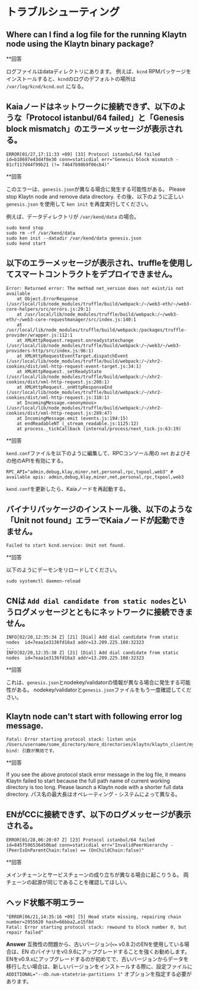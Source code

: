 # トラブルシューティング

## Where can I find a log file for the running Klaytn node using the Klaytn binary package? <a id="where-can-i-find-a-log-file-for-the-running-klaytn-node-using-the-klaytn-binary"></a>

\*\*回答

ログファイルはdataディレクトリにあります。 例えば、`kcnd` RPMパッケージをインストールすると、`kcnd`のログのデフォルトの場所は `/var/log/kcnd/kcnd.out` になる。

## Kaiaノードはネットワークに接続できず、以下のような「Protocol istanbul/64 failed」と「Genesis block mismatch」のエラーメッセージが表示される。 <a id="klaytn-node-can-not-connect-to-network-with-protocol-istanbul-64-failed-and-gene"></a>

```
ERROR[01/27,17:11:33 +09] [33] Protocol istanbul/64 failed               id=b10697e43d4f8e30 conn=staticdial err="Genesis block mismatch - 81cf117d44f99b21 (!= 74647b98b9f06cb4)"
```

\*\*回答

このエラーは、`genesis.json`が異なる場合に発生する可能性がある。
Please stop Klaytn node and remove data directory. その後、以下のように正しい `genesis.json` を使用して `ken init` を再度実行してください。

例えば、データディレクトリが `/var/kend/data` の場合。

```
sudo kend stop
sudo rm -rf /var/kend/data
sudo ken init --datadir /var/kend/data genesis.json
sudo kend start
```

## 以下のエラーメッセージが表示され、truffleを使用してスマートコントラクトをデプロイできません。 <a id="can-t-deploy-smart-contract-using-truffle-with-following-error-message"></a>

```
Error: Returned error: The method net_version does not exist/is not available
    at Object.ErrorResponse (/usr/local/lib/node_modules/truffle/build/webpack:/~/web3-eth/~/web3-core-helpers/src/errors.js:29:1)
    at /usr/local/lib/node_modules/truffle/build/webpack:/~/web3-eth/~/web3-core-requestmanager/src/index.js:140:1
    at /usr/local/lib/node_modules/truffle/build/webpack:/packages/truffle-provider/wrapper.js:112:1
    at XMLHttpRequest.request.onreadystatechange (/usr/local/lib/node_modules/truffle/build/webpack:/~/web3/~/web3-providers-http/src/index.js:96:1)
    at XMLHttpRequestEventTarget.dispatchEvent (/usr/local/lib/node_modules/truffle/build/webpack:/~/xhr2-cookies/dist/xml-http-request-event-target.js:34:1)
    at XMLHttpRequest._setReadyState (/usr/local/lib/node_modules/truffle/build/webpack:/~/xhr2-cookies/dist/xml-http-request.js:208:1)
    at XMLHttpRequest._onHttpResponseEnd (/usr/local/lib/node_modules/truffle/build/webpack:/~/xhr2-cookies/dist/xml-http-request.js:318:1)
    at IncomingMessage.<anonymous> (/usr/local/lib/node_modules/truffle/build/webpack:/~/xhr2-cookies/dist/xml-http-request.js:289:47)
    at IncomingMessage.emit (events.js:194:15)
    at endReadableNT (_stream_readable.js:1125:12)
    at process._tickCallback (internal/process/next_tick.js:63:19)
```

\*\*回答

`kend.conf`ファイルを以下のように編集して、RPCコンソール用の `net` およびその他のAPIを有効にする。

```
RPC_API="admin,debug,klay,miner,net,personal,rpc,txpool,web3" # available apis: admin,debug,klay,miner,net,personal,rpc,txpool,web3
```

`kend.conf`を更新したら、Kaiaノードを再起動する。

## バイナリパッケージのインストール後、以下のような「Unit not found」エラーでKaiaノードが起動できません。 <a id="can-t-start-klaytn-node-with-unit-not-found-error-as-below-after-installing-bina"></a>

```
Failed to start kcnd.service: Unit not found.
```

\*\*回答

以下のようにデーモンをリロードしてください。

```
sudo systemctl daemon-reload
```

## CNは `Add dial candidate from static nodes`というログメッセージとともにネットワークに接続できません。 <a id="cn-can-t-connect-to-network-with-add-dial-candidate-from-static-nodes-log-messag"></a>

```
INFO[02/20,12:35:34 Z] [21] [Dial] Add dial candidate from static nodes  id=7eaa1e3136fd16a3 addr=13.209.225.108:32323
...
INFO[02/20,12:35:38 Z] [21] [Dial] Add dial candidate from static nodes  id=7eaa1e3136fd16a3 addr=13.209.225.108:32323
```

\*\*回答

これは、`genesis.json`とnodekey/validatorの情報が異なる場合に発生する可能性がある。
nodekey/validatorと`genesis.json`ファイルをもう一度確認してください。

## Klaytn node can't start with following error log message. <a id="klaytn-node-can-t-start-with-following-error-log-message"></a>

```
Fatal: Error starting protocol stack: listen unix /Users/username/some_directory/more_directories/klaytn/klaytn_client/my_test_klaytn/data/dd/klay.ipc: bind: 引数が無効です。
```

\*\*回答

If you see the above protocol stack error message in the log file, it means Klaytn failed to start because the full path name of current working directory is too long. Please launch a Klaytn node with a shorter full data directory. パス名の最大長はオペレーティング・システムによって異なる。

## ENがCCに接続できず、以下のログメッセージが表示される。 <a id="en-can-t-connect-to-cc-with-following-log-message"></a>

```
ERROR[01/28,06:20:07 Z] [23] Protocol istanbul/64 failed id=845f596536450bad conn=staticdial err="InvalidPeerHierarchy - (PeerIsOnParentChain:false) == (OnChildChain:false)"
```

\*\*回答

メインチェーンとサービスチェーンの成り立ちが異なる場合に起こりうる。 両チェーンの起源が同じであることを確認してほしい。

## ヘッド状態不明エラー<a id="head-state-missing-error"></a>

```
"ERROR[06/21,14:35:16 +09] [5] Head state missing, repairing chain       number=2955620 hash=66bba2…e15f8d
Fatal: Error starting protocol stack: rewound to block number 0, but repair failed"
```

**Answer**
互換性の問題から、古いバージョン(`<=` v0.8.2)のENを使用している場合は、EN のバイナリをv0.9.6にアップグレードすることを強くお勧めします。 ENをv0.9.xにアップグレードするのが初めてで、古いバージョンからデータを移行したい場合は、新しいバージョンをインストールする際に、設定ファイルに`ADDITIONAL="--db.num-statetrie-partitions 1"` オプションを指定する必要があります。
